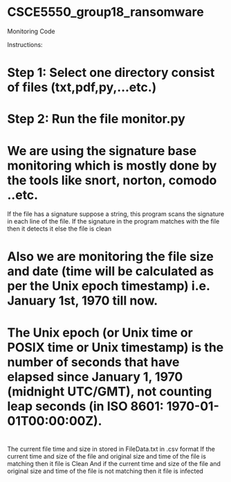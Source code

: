# CSCE5550_group18_ransomware
Monitoring Code


Instructions:
# Step 1: Select one directory consist of files (txt,pdf,py,...etc.)
#
# Step 2: Run the file monitor.py
#
# We are using the signature base monitoring which is mostly done by the tools like snort, norton, comodo ..etc.

 If the file has a signature suppose a string, this program scans the signature in each line of the file.
 If the signature in the program matches with the file then it detects it else the file is clean
#
# Also we are monitoring the file size and date (time will be calculated as per the Unix epoch timestamp) i.e. January 1st, 1970 till now.
# The Unix epoch (or Unix time or POSIX time or Unix timestamp) is the number of seconds that have elapsed since January 1, 1970 (midnight UTC/GMT), not counting leap seconds (in ISO 8601: 1970-01-01T00:00:00Z).
#
 The current file time and size in stored in FileData.txt in .csv format
 If the current time and size of the file and original size and time of the file is matching then it file is Clean
 And if the current time and size of the file and original size and time of the file is not matching then it file is infected
